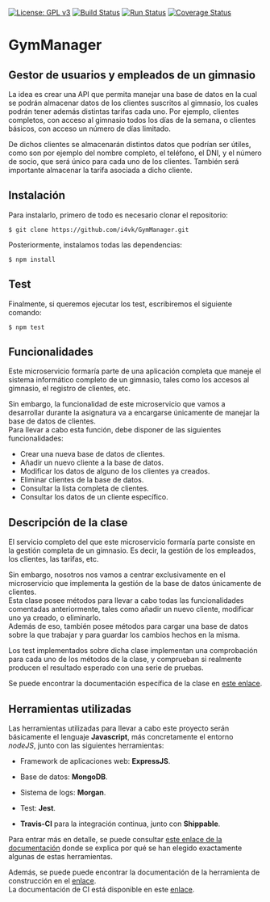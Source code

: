 [![License: GPL v3](https://img.shields.io/badge/License-GPLv3-blue.svg)](https://www.gnu.org/licenses/gpl-3.0) [![Build Status](https://travis-ci.org/i4vk/GymManager.svg?branch=master)](https://travis-ci.org/i4vk/GymManager) [![Run Status](https://api.shippable.com/projects/5d9ca4ed27d7a0000752c711/badge?branch=master)]() [![Coverage Status](https://coveralls.io/repos/github/i4vk/GymManager/badge.svg?branch=master)](https://coveralls.io/github/i4vk/GymManager?branch=master)

# GymManager

## Gestor de usuarios y empleados de un gimnasio

La idea es crear una API que permita manejar una base de datos en la cual se podrán almacenar datos de los clientes suscritos al gimnasio, los cuales podrán tener además distintas tarifas cada uno. Por ejemplo, clientes completos, con acceso al gimnasio todos los días de la semana, o clientes básicos, con acceso un número de días limitado.

De dichos clientes se almacenarán distintos datos que podrían ser útiles, como son por ejemplo del nombre completo, el teléfono, el DNI, y el número de socio, que será único para cada uno de los clientes. También será importante almacenar la tarifa asociada a dicho cliente.

## Instalación

Para instalarlo, primero de todo es necesario clonar el repositorio:

    $ git clone https://github.com/i4vk/GymManager.git

Posteriormente, instalamos todas las dependencias:

    $ npm install

## Test

Finalmente, si queremos ejecutar los test, escribiremos el siguiente comando:

    $ npm test

## Funcionalidades

Este microservicio formaría parte de una aplicación completa que maneje el sistema informático completo de un gimnasio, tales como los accesos al gimnasio, el registro de clientes, etc.

Sin embargo, la funcionalidad de este microservicio que vamos a desarrollar durante la asignatura va a encargarse únicamente de manejar la base de datos de clientes.  
Para llevar a cabo esta función, debe disponer de las siguientes funcionalidades:

  - Crear una nueva base de datos de clientes.
  - Añadir un nuevo cliente a la base de datos.
  - Modificar los datos de alguno de los clientes ya creados.
  - Eliminar clientes de la base de datos.
  - Consultar la lista completa de clientes.
  - Consultar los datos de un cliente específico.

## Descripción de la clase

El servicio completo del que este microservicio formaría parte consiste en la gestión completa de un gimnasio. Es decir, la gestión de los empleados, los clientes, las tarifas, etc.

Sin embargo, nosotros nos vamos a centrar exclusivamente en el microservicio que implementa la gestión de la base de datos únicamente de clientes.  
Esta clase posee métodos para llevar a cabo todas las funcionalidades comentadas anteriormente, tales como añadir un nuevo cliente, modificar uno ya creado, o eliminarlo.  
Además de eso, también posee métodos para cargar una base de datos sobre la que trabajar y para guardar los cambios hechos en la misma.

Los test implementados sobre dicha clase implementan una comprobación para cada uno de los métodos de la clase, y comprueban si realmente producen el resultado esperado con una serie de pruebas.

Se puede encontrar la documentación específica de la clase en [este enlace](https://i4vk.github.io/GymManager/gymManager/GymManager.html).

## Herramientas utilizadas

Las herramientas utilizadas para llevar a cabo este proyecto serán básicamente el lenguaje **Javascript**, más concretamente el entorno *nodeJS*, junto con las siguientes herramientas:

  - Framework de aplicaciones web: **ExpressJS**.  

  - Base de datos: **MongoDB**.

  - Sistema de logs: **Morgan**.  

  - Test: **Jest**.  

  - **Travis-CI** para la integración continua, junto con **Shippable**.

  Para entrar más en detalle, se puede consultar [este enlace de la documentación](https://github.com/i4vk/GymManager/blob/master/docs/herramientas.md) donde se explica por qué se han elegido exactamente algunas de estas herramientas.

  Además, se puede puede encontrar la documentación de la herramienta de construcción en el [enlace](https://github.com/i4vk/GymManager/blob/master/docs/doc_herramienta_construccion.md).  
  La documentación de CI está disponible en este [enlace](https://github.com/i4vk/GymManager/blob/master/docs/doc_CI.md).
